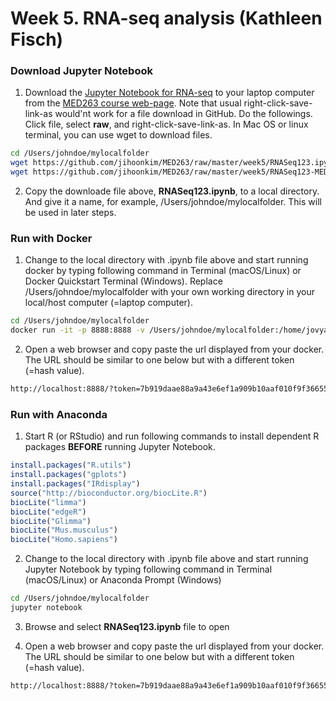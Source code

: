 # Week 5. RNA-seq analysis (Kathleen Fisch)

### Download Jupyter Notebook

1. Download the [Jupyter Notebook for RNA-seq](https://github.com/jihoonkim/MED263/raw/master/week5/RNASeq123.ipynb) to your laptop computer from the [MED263 course web-page](https://github.com/jihoonkim/MED263/tree/master/week5). Note that usual right-click-save-link-as would'nt work for a file download in GitHub. Do the followings. Click file, select **raw**, and right-click-save-link-as.
In Mac OS or linux terminal, you can use wget to download files.
```bash
cd /Users/johndoe/mylocalfolder
wget https://github.com/jihoonkim/MED263/raw/master/week5/RNASeq123.ipynb
wget https://github.com/jihoonkim/MED263/raw/master/week5/RNASeq123-MED263HW.ipynb
```

2. Copy the downloade file above, **RNASeq123.ipynb**, to a local directory. And give it a name, for example, /Users/johndoe/mylocalfolder. This will be used in later steps.



### Run with Docker

1. Change to the local directory with .ipynb file above and start running docker by typing following command in Terminal (macOS/Linux) or Docker Quickstart Terminal (Windows). Replace /Users/johndoe/mylocalfolder with your own working directory in your local/host computer (=laptop computer).
```bash
cd /Users/johndoe/mylocalfolder
docker run -it -p 8888:8888 -v /Users/johndoe/mylocalfolder:/home/jovyan/work/notebooks ccbbatucsd/rnaseq123-docker
```

2. Open a web browser and copy paste the url displayed from your docker. The URL should be similar to one below but with a different token (=hash value).
```bash
http://localhost:8888/?token=7b919daae88a9a43e6ef1a909b10aaf010f9f366559552b8
```



### Run with Anaconda


1. Start R (or RStudio) and run following commands to install dependent R packages **BEFORE** running Jupyter Notebook.
```r
install.packages("R.utils")
install.packages("gplots")
install.packages("IRdisplay")
source("http://bioconductor.org/biocLite.R")
biocLite("limma")
biocLite("edgeR")
biocLite("Glimma")
biocLite("Mus.musculus")
biocLite("Homo.sapiens")
```

2. Change to the local directory with .ipynb file above and start running Jupyter Notebook by typing following command in Terminal (macOS/Linux) or Anaconda Prompt (Windows)
```bash
cd /Users/johndoe/mylocalfolder
jupyter notebook
```

3. Browse and select **RNASeq123.ipynb** file to open

4. Open a web browser and copy paste the url displayed from your docker. The URL should be similar to one below but with a different token (=hash value).
```bash
http://localhost:8888/?token=7b919daae88a9a43e6ef1a909b10aaf010f9f366559552b8
```

